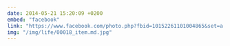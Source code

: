 ```yaml
---
date: 2014-05-21 15:20:09 +0200
embed: "facebook"
link: "https://www.facebook.com/photo.php?fbid=10152261101004865&set=a.10150382045299865.355740.580174864&type=3&theater"
img: "/img/life/00018_item.md.jpg"
---
```

